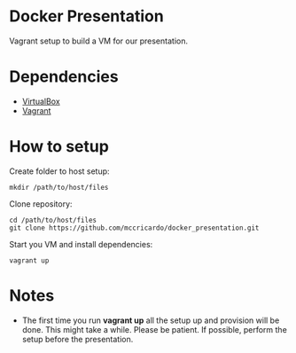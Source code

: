 Docker Presentation
===============

Vagrant setup to build a VM for our presentation.

# Dependencies

 * [VirtualBox](https://www.virtualbox.org/)
 * [Vagrant](http://www.vagrantup.com/)

# How to setup

Create folder to host setup:

    mkdir /path/to/host/files


Clone repository:

    cd /path/to/host/files
    git clone https://github.com/mccricardo/docker_presentation.git


Start you VM and install dependencies:

	vagrant up

# Notes
 * The first time you run **vagrant up** all the setup up and provision will be done. This might take a while. Please be patient. If possible, perform the setup before the presentation.
